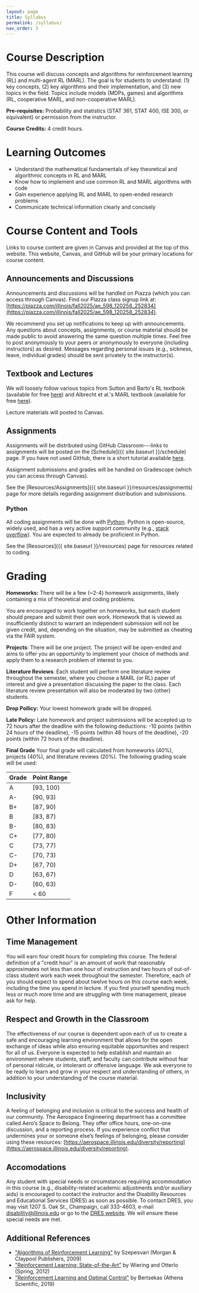 ```yaml
---
layout: page
title: Syllabus
permalink: /syllabus/
nav_order: 3
---
```


# Course Description

This course will discuss concepts and algorithms for reinforcement learning (RL) and multi-agent RL (MARL). The goal is for students to understand: (1) key concepts, (2) key algorithms and their implementation, and (3) new topics in the field. Topics include models (MDPs, games) and algorithms (RL, cooperative MARL, and non-cooperative MARL).

**Pre-requisites:** Probability and statistics (STAT 361, STAT 400, ISE 300, or equivalent) or permission from the instructor.

**Course Credits:** 4 credit hours.

# Learning Outcomes

- Understand the mathematical fundamentals of key theoretical and algorithmic concepts in RL and MARL
- Know how to implement and use common RL and MARL algorithms with code
- Gain experience applying RL and MARL to open-ended research problems
- Communicate technical information clearly and concisely

# Course Content and Tools

Links to course content are given in Canvas and provided at the top of this website. This website, Canvas, and GitHub will be your primary locations for course content.

## Announcements and Discussions

Announcements and discussions will be handled on Piazza (which you can access through Canvas). Find our Piazza class signup link at: [https://piazza.com/illinois/fall2025/ae_598_120258_252834](https://piazza.com/illinois/fall2025/ae_598_120258_252834).

We recommend you set up notifications to keep up with announcements. Any questions about concepts, assignments, or course material should be made public to avoid answering the same question multiple times. Feel free to post anonymously to your peers or anonymously to everyone (including instructors) as desired. Messages regarding personal issues (e.g., sickness, leave, individual grades) should be sent privately to the instructor(s).

## Textbook and Lectures

We will loosely follow various topics from Sutton and Barto's RL textbook (available for free [here](http://incompleteideas.net/book/the-book-2nd.html)) and Albrecht et al.'s MARL textbook (available for free [here](https://www.marl-book.com/)).

Lecture materials will posted to Canvas.

## Assignments

Assignments will be distributed using GitHub Classroom---links to assignments will be posted on the [Schedule]({{ site.baseurl }}/schedule) page. If you have not used GitHub, there is a short tutorial available [here](https://github.com/skills/introduction-to-github).

Assignment submissions and grades will be handled on Gradescope (which you can access through Canvas).

See the [Resources/Assignments]({{ site.baseurl }}/resources/assignments) page for more details regarding assignment distribution and submissions.

### Python

All coding assignments will be done with [Python](https://www.python.org/). Python is open-source, widely used, and has a very active support community (e.g., [stack overflow](https://stackoverflow.com/)). You are expected to already be proficient in Python.

See the [Resources]({{ site.baseurl }}/resources) page for resources related to coding.

# Grading

<!-- **Quizzes**: To help you stay on top of the lecture material, there will be brief multiple choice quizzes each week. The quizzes will cover topics from the current week. They are designed to be simple, straightforward, and short (to take < 10 minutes). Think of these as ``if I am attentive during lectures for the week, then I will get a 100% on this quiz.''

Quizzes will be available at the beginning of each week and due the end of that same week. -->

**Homeworks:** There will be a few (~2-4) homework assignments, likely containing a mix of theoretical and coding problems.

You are encouraged to work together on homeworks, but each student should prepare and submit their own work. Homework that is viewed as insufficiently distinct to warrant an independent submission will not be given credit, and, depending on the situation, may be submitted as cheating via the FAIR system.

**Projects**: There will be one project. The project will be open-ended and aims to offer you an opportunity to implement your choice of methods and apply them to a research problem of interest to you.

**Literature Reviews**: Each student will perform one literature review throughout the semester, where you choose a MARL (or RL) paper of interest and give a presentation discussing the paper to the class. Each literature review presentation will also be moderated by two (other) students.

**Drop Pollicy:** Your lowest homework grade will be dropped.

**Late Policy:** Late homework and project submissions will be accepted up to 72 hours after the deadline with the following deductions: -10 points (within 24 hours of the deadline), -15 points (within 48 hours of the deadline), -20 points (within 72 hours of the deadline).

**Final Grade** Your final grade will calculated from homeworks (40%), projects (40%), and literature reviews (20%). The following grading scale will be used:

| Grade | Point Range |
| --- | --- |
| A | [93, 100) |
| A- | [90, 93) |
| B+ | [87, 90) |
| B | [83, 87) |
| B- | [80, 83) |
| C+ | [77, 80) |
| C | [73, 77) |
| C- | [70, 73) |
| D+ | [67, 70) |
| D | [63, 67) |
| D- | [60, 63) |
| F | < 60 |

# Other Information

## Time Management

You will earn four credit hours for completing this course. The federal definition of a "credit hour" is an amount of work that reasonably approximates not less than one hour of instruction and two hours of out-of-class student work each week throughout the semester. Therefore, each of you should expect to spend about twelve hours on this course each week, including the time you spend in lecture. If you find yourself spending much less or much more time and are struggling with time management, please ask for help.

## Respect and Growth in the Classroom

The effectiveness of our course is dependent upon each of us to create a safe and encouraging learning environment that allows for the open exchange of ideas while also ensuring equitable opportunities and respect for all of us. Everyone is expected to help establish and maintain an environment where students, staff, and faculty can contribute without fear of personal ridicule, or intolerant or offensive language. We ask everyone to be ready to learn and grow in your respect and understanding of others, in addition to your understanding of the course material.

## Inclusivity

A feeling of belonging and inclusion is critical to the success and health of our community. The Aerospace Engineering department has a committee called Aero’s Space to Belong. They offer office hours, one-on-one discussion, and a reporting process. If you experience conflict that undermines your or someone else’s feelings of belonging, please consider using these resources: [https://aerospace.illinois.edu/diversity/reporting](https://aerospace.illinois.edu/diversity/reporting).

## Accomodations

Any student with special needs or circumstances requiring accommodation in this course (e.g., disability-related academic adjustments and/or auxiliary aids) is encouraged to contact the instructor and the Disability Resources and Educational Services (DRES) as soon as possible. To contact DRES, you may visit 1207 S. Oak St., Champaign, call 333-4603, e-mail disability@illinois.edu or go to the [DRES website](https://www.disability.illinois.edu/). We will ensure these special needs are met.

## Additional References

- ["Algorithms of Reinforcement Learning"](https://sites.ualberta.ca/~szepesva/rlbook.html) by Szepesvari (Morgan & Claypool Publishers, 2009)
- ["Reinforcement Learning: State-of-the-Art"](https://link.springer.com/book/10.1007/978-3-642-27645-3) by Wiering and Otterlo (Spring, 2012)
- ["Reinforcement Learning and Optimal Control"](http://www.athenasc.com/rlbook_athena.html) by Bertsekas (Athena Scientific, 2019)